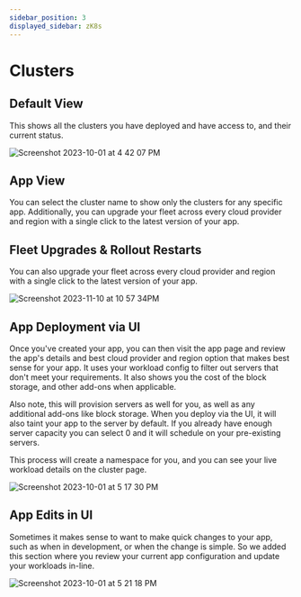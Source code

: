 ```yaml
---
sidebar_position: 3
displayed_sidebar: zK8s
---
```


# Clusters

## Default View

This shows all the clusters you have deployed and have access to, and their current status.

![Screenshot 2023-10-01 at 4 42 07 PM](https://github.com/zeus-fyi/zeus/assets/17446735/99bebef1-5a3b-45d5-9605-ac68658b6cac)

## App View

You can select the cluster name to show only the clusters for any specific app. Additionally, you can upgrade your fleet
across every cloud provider and region with a single click to the latest version of your app.

## Fleet Upgrades & Rollout Restarts

You can also upgrade your fleet across every cloud provider and region with a single click to the latest version of your
app.

![Screenshot 2023-11-10 at 10 57 34PM](https://github.com/zeus-fyi/zeus/assets/17446735/f9552076-d05b-4713-a2d0-cbc7a0b3c1d5)
## App Deployment via UI

Once you've created your app, you can then visit the app page and review the app's details and best cloud provider and
region option that makes best sense for your app. It uses your workload config to filter out servers that don't meet
your
requirements. It also shows you the cost of the block storage, and other add-ons when applicable.

Also note, this will provision servers as well for you, as well as any additional add-ons like block storage.
When you deploy via the UI, it will also taint your app to the server by default. If you already have enough
server capacity you can select 0 and it will schedule on your pre-existing servers.

This process will create a namespace for you, and you can see your live workload details on the cluster page.

![Screenshot 2023-10-01 at 5 17 30 PM](https://github.com/zeus-fyi/zeus/assets/17446735/107ace70-1a9e-4208-a184-6d2d70d713a4)

## App Edits in UI

Sometimes it makes sense to want to make quick changes to your app, such as when in development, or when the change is
simple. So we added this section where you review your current app configuration and update your workloads in-line.

![Screenshot 2023-10-01 at 5 21 18 PM](https://github.com/zeus-fyi/zeus/assets/17446735/fd4c1f56-1cde-45b1-b21f-075cf73533f3)
